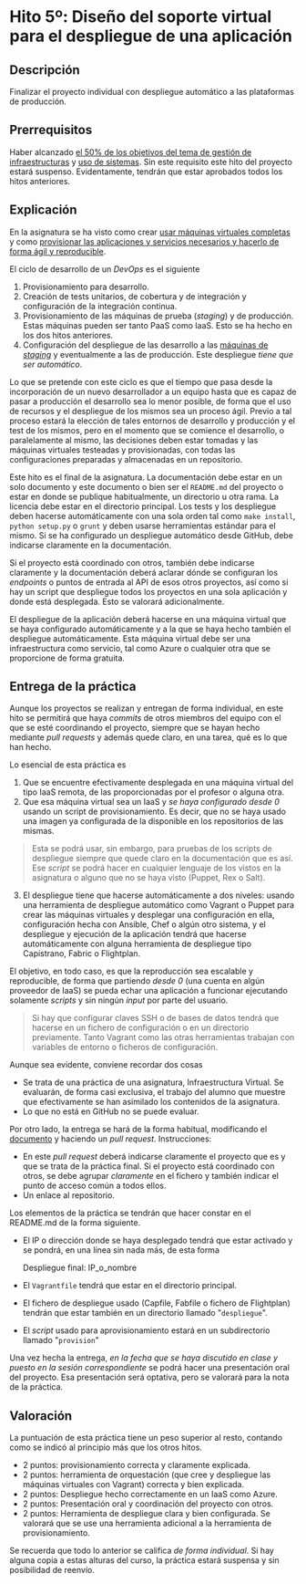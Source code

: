 Hito 5º:  Diseño del soporte virtual para el despliegue de una aplicación
=====================================

Descripción
-----------------

Finalizar el proyecto individual con despliegue automático a las
plataformas de producción.

Prerrequisitos
--------------------

Haber alcanzado
[el 50% de los objetivos del tema de gestión de infraestructuras](../temas/Gestion_de_configuraciones.md) y
[uso de sistemas](../temas/Uso_de_sistemas.md). Sin
este requisito este hito del proyecto estará suspenso. Evidentamente,
tendrán que estar aprobados todos los hitos anteriores. 

Explicación
----------------

En la asignatura se ha visto como crear
[usar máquinas virtuales completas](../temas/Uso_de_sistemas.md) y
como
[provisionar las aplicaciones y servicios necesarios y hacerlo de forma ágil y reproducible](../temas/Gestion_de_configuraciones.md).

El ciclo de desarrollo de un *DevOps* es el siguiente
1. Provisionamiento para desarrollo.
2. Creación de tests unitarios, de cobertura y de integración y configuración de la integración continua.
2. Provisionamiento de las máquinas de prueba (*staging*) y de
producción. Estas máquinas pueden ser tanto PaaS como IaaS. Esto se ha
hecho en los dos hitos anteriores. 
3. Configuración del despliegue de las desarrollo a las [máquinas de
*staging*](http://en.wikipedia.org/wiki/Staging_site) y eventualmente
a las de producción. Este despliegue *tiene que ser automático*. 

Lo que se pretende con este ciclo es que el tiempo que pasa desde la
incorporación de un nuevo desarrollador a un equipo hasta que es capaz
de pasar a producción el desarrollo sea lo menor posible, de forma que
el uso de recursos y el despliegue de los mismos sea un proceso
ágil. Previo a tal proceso estará la elección de tales entornos de
desarrollo y producción y el test de los mismos, pero en el momento
que se comience el desarrollo, o paralelamente al mismo, las
decisiones deben estar tomadas y las máquinas virtuales testeadas y
provisionadas, con todas las configuraciones preparadas y almacenadas
en un repositorio.

Este hito es el final de la asignatura. La documentación debe estar en
un solo documento y este documento o bien ser el `README.md` del
proyecto o estar en donde se publique habitualmente, un directorio u
otra rama. La licencia debe
estar en el directorio principal. Los tests y los despliegue deben
hacerse automáticamente con una sola orden tal como `make install`,
`python setup.py` o
`grunt` y deben usarse herramientas estándar para el mismo. Si se ha
configurado un despliegue automático desde GitHub, debe indicarse
claramente en la documentación.

Si el proyecto está coordinado con otros, también debe
indicarse claramente y la documentación deberá aclarar dónde se configuran
los *endpoints* o puntos de entrada al API de esos otros proyectos,
así como si hay un script que despliegue todos los proyectos en una
sola aplicación y donde está desplegada. Esto se valorará
adicionalmente. 

El despliegue de la aplicación deberá hacerse en una máquina virtual
que se haya configurado automáticamente y a la que se haya hecho
también el despliegue automáticamente. Esta máquina virtual debe ser
una infraestructura como servicio, tal como Azure o cualquier otra que
se proporcione de forma gratuita.


Entrega de la práctica
--------------------------------

Aunque los proyectos se realizan y entregan de forma individual, en
este hito se permitirá que haya *commits* de otros miembros del
equipo con el que se esté coordinando el proyecto, siempre que se
hayan hecho mediante *pull requests* y además 
quede claro, en una tarea, qué es lo que han hecho.

Lo esencial de esta práctica es
1. Que se encuentre efectivamente desplegada en una máquina virtual
   del tipo IaaS
   remota, de las proporcionadas por el profesor o alguna otra.
2. Que esa máquina virtual sea un IaaS y *se haya configurado desde 0*
   usando un script de provisionamiento. Es decir, que no se haya
   usado una imagen ya configurada de la disponible en los
   repositorios de las mismas.
> Esta se podrá usar, sin embargo, para pruebas de los scripts de
>   despliegue siempre que quede claro en la documentación que es
>   así. 
   Ese *script* se podrá hacer
   en cualquier lenguaje de los vistos en la asignatura o alguno que
   no se haya visto (Puppet, Rex o Salt).
3. El despliegue tiene que hacerse automáticamente a dos niveles:
   usando una herramienta de despliegue automático como Vagrant o
   Puppet para crear las máquinas virtuales y desplegar una
   configuración en ella, configuración hecha con Ansible, Chef o
   algún otro sistema, y el despliegue y ejecución de la aplicación
   tendrá que hacerse automáticamente con alguna herramienta de
   despliegue tipo Capistrano, Fabric o Flightplan.

El objetivo, en todo caso, es que la reproducción sea escalable y
reproducible, de forma que partiendo *desde 0* (una cuenta en algún
proveedor de IaaS) se pueda echar una aplicación a funcionar
ejecutando solamente *scripts* y sin ningún *input* por parte del
usuario.

>Si hay que configurar claves SSH o de bases de datos tendrá que
>hacerse en un fichero de configuración o en un directorio
>previamente. Tanto Vagrant como las otras herramientas trabajan con
>variables de entorno o ficheros de configuración.

Aunque sea evidente, conviene recordar dos cosas
* Se trata de una práctica de una asignatura, Infraestructura
  Virtual. Se evaluarán, de forma casi exclusiva, el trabajo del 
  alumno que muestre que efectivamente se han asimilado los contenidos
  de la asignatura. 
* Lo que no está en GitHub no se puede evaluar. 

Por otro lado, la entrega se hará de la forma habitual, modificando el
[documento](https://github.com/JJ/IV-17-18/blob/master/practicas/hito-5.md)
y haciendo un *pull request*. Instrucciones: 

* En este *pull request* deberá indicarse claramente el proyecto que
  es y que se trata de la práctica final. Si el proyecto está coordinado con otros, se debe
  agrupar *claramente* en el fichero y también indicar
  el punto de acceso común a todos ellos.
* Un enlace al repositorio.

Los elementos de la práctica se tendrán que hacer constar en el
README.md de la forma siguiente.

* El IP o dirección donde se haya desplegado tendrá que estar activado
  y se pondrá, en una línea sin nada más, de esta forma
  
    Despliegue final: IP_o_nombre


* El `Vagrantfile` tendrá que estar en el directorio principal.
* El fichero de despliegue usado (Capfile, Fabfile o fichero de
  Flightplan) tendrán que estar también en un directorio llamado
  "`despliegue`".
* El *script* usado para aprovisionamiento estará en un subdirectorio
  llamado "`provision`"
  


Una vez hecha la entrega, *en la fecha que se haya discutido en clase
y puesto en la sesión correspondiente* se podrá hacer una presentación
oral del proyecto. Esa presentación será 
optativa, pero se valorará para la nota de la práctica.

Valoración
--------------

La puntuación de esta práctica tiene un peso superior al resto, contando como se
indicó al principio más que los otros hitos. 

* 2 puntos: provisionamiento correcta y claramente explicada.
* 2 puntos: herramienta de orquestación (que cree y despliegue las
  máquinas virtuales con Vagrant) correcta y bien explicada.
* 2 puntos: Despliegue hecho correctamente en un IaaS como Azure.
* 2 puntos: Presentación oral y coordinación del proyecto con otros.
* 2 puntos: Herramienta de despliegue clara y bien configurada. Se
  valorará que se use una herramienta adicional a la herramienta de
  provisionamiento. 
  
Se recuerda que todo lo anterior se califica *de forma individual*. Si
hay alguna copia a estas alturas del curso, la práctica estará
suspensa y sin posibilidad de reenvío.

